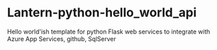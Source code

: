 # Lantern-python-hello_world_api
Hello world'ish template for python Flask web services to integrate with Azure App Services, github, SqlServer
